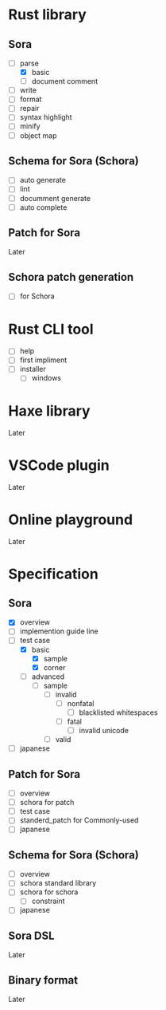 
# Rust library
## Sora
- [ ] parse
    - [x] basic
    - [ ] document comment
- [ ] write
- [ ] format
- [ ] repair
- [ ] syntax highlight
- [ ] minify
- [ ] object map

## Schema for Sora (Schora) 
- [ ] auto generate
- [ ] lint
- [ ] documment generate
- [ ] auto complete

## Patch for Sora
Later

## Schora patch generation 
- [ ] for Schora

# Rust CLI tool
- [ ] help
- [ ] first impliment
- [ ] installer
    - [ ] windows 

# Haxe library
Later

# VSCode plugin
Later

# Online playground
Later

# Specification
## Sora
- [x] overview
- [ ] implemention guide line
- [ ] test case
    - [x] basic
        - [x] sample
        - [x] corner
    - [ ] advanced
        - [ ] sample
            - [ ] invalid
                - [ ] nonfatal
                    - [ ] blacklisted whitespaces
                - [ ] fatal
                    - [ ] invalid unicode
            - [ ] valid
- [ ] japanese

## Patch for Sora
- [ ] overview
- [ ] schora for patch
- [ ] test case
- [ ] standerd_patch for Commonly-used
- [ ] japanese

## Schema for Sora (Schora)
- [ ] overview
- [ ] schora standard library
- [ ] schora for schora
    - [ ] constraint
- [ ] japanese

## Sora DSL
Later

## Binary format
Later
